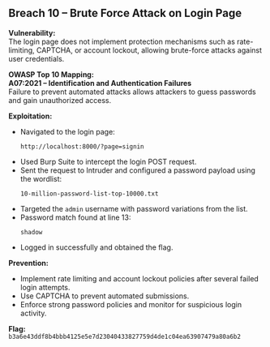 ## Breach 10 – Brute Force Attack on Login Page

**Vulnerability:**  
The login page does not implement protection mechanisms such as rate-limiting, CAPTCHA, or account lockout, allowing brute-force attacks against user credentials.

**OWASP Top 10 Mapping:**  
**A07:2021 – Identification and Authentication Failures**  
Failure to prevent automated attacks allows attackers to guess passwords and gain unauthorized access.

**Exploitation:**  
- Navigated to the login page:
  ```
  http://localhost:8000/?page=signin
  ```
- Used Burp Suite to intercept the login POST request.
- Sent the request to Intruder and configured a password payload using the wordlist:
  ```
  10-million-password-list-top-10000.txt
  ```
- Targeted the `admin` username with password variations from the list.
- Password match found at line 13:
  ```
  shadow
  ```
- Logged in successfully and obtained the flag.

**Prevention:**  
- Implement rate limiting and account lockout policies after several failed login attempts.
- Use CAPTCHA to prevent automated submissions.
- Enforce strong password policies and monitor for suspicious login activity.

**Flag:**  
`b3a6e43ddf8b4bbb4125e5e7d23040433827759d4de1c04ea63907479a80a6b2`
